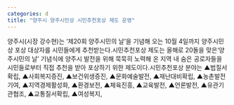 ```yaml
---
categories: d
title: "양주시 양주시민상 시민추천포상 제도 운영"
---
```

양주시(시장 강수현)는 ‘제20회 양주시민의 날’을 기념해 오는 10월 4일까지 양주시민상 포상 대상자를 시민들에게 추천받는다.시민추천포상 제도는 올해로 20돌을 맞은‘양주시민의 날’ 기념식에 양주시 발전을 위해 묵묵히 노력해 온 지역 내 숨은 공로자들을 시민들로부터 직접 추천을 받아 포상하기 위한 제도이다.시민추천포상 분야는 ▲법질서확립, ▲사회복지증진, ▲보건위생증진, ▲문화예술발전, ▲재난대비확립, ▲농촌발전기여, ▲지역경제활성화, ▲환경보전, ▲체육진흥, ▲교육발전, ▲언론발전, ▲유관기관협조, ▲교통질서확립, ▲여성복지,